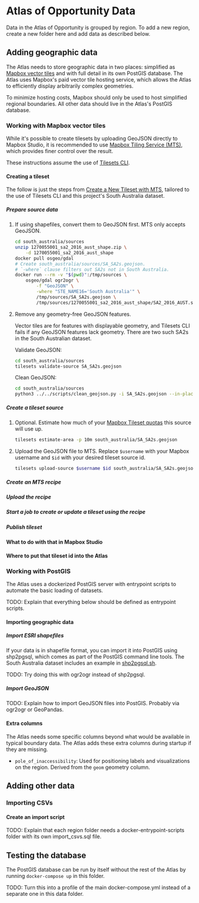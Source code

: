 # Atlas of Opportunity Data

Data in the Atlas of Opportunity is grouped by region. To add a new region, create a new folder here and add data as described below.

## Adding geographic data

The Atlas needs to store geographic data in two places: simplified as [Mapbox vector tiles](https://docs.mapbox.com/api/maps/vector-tiles/) and with full detail in its own PostGIS database. The Atlas uses Mapbox's paid vector tile hosting service, which allows the Atlas to efficiently display arbitrarily complex geometries.

To minimize hosting costs, Mapbox should only be used to host simplified regional boundaries. All other data should live in the Atlas's PostGIS database. 

### Working with Mapbox vector tiles

While it's possible to create tilesets by uploading GeoJSON directly to Mapbox Studio, it is recommended to use [Mapbox Tiling Service (MTS)](https://docs.mapbox.com/mapbox-tiling-service/guides/), which provides finer control over the result.

These instructions assume the use of [Tilesets CLI](https://github.com/mapbox/tilesets-cli/).

#### Creating a tileset

The follow is just the steps from [Create a New Tileset with MTS](https://docs.mapbox.com/mapbox-tiling-service/guides/#create-a-new-tileset-with-mts), tailored to the use of Tilesets CLI and this project's South Australia dataset.

##### Prepare source data

1. If using shapefiles, convert them to GeoJSON first. MTS only accepts GeoJSON.
    ```sh
    cd south_australia/sources
    unzip 1270055001_sa2_2016_aust_shape.zip \
        -d 1270055001_sa2_2016_aust_shape
    docker pull osgeo/gdal
    # Create south_australia/sources/SA_SA2s.geojson.
    # `-where` clause filters out SA2s not in South Australia.
    docker run --rm -v "$(pwd)":/tmp/sources \
        osgeo/gdal ogr2ogr \
            -f "GeoJSON" \
            -where "STE_NAME16='South Australia'" \
            /tmp/sources/SA_SA2s.geojson \
            /tmp/sources/1270055001_sa2_2016_aust_shape/SA2_2016_AUST.shp
    ```

2. Remove any geometry-free GeoJSON features.

    Vector tiles are for features with displayable geometry, and Tilesets CLI fails if any GeoJSON features lack geometry. There are two such SA2s in the South Australian dataset. 

    Validate GeoJSON:

    ```sh
    cd south_australia/sources
    tilesets validate-source SA_SA2s.geojson
    ```

    Clean GeoJSON:

    ```sh
    cd south_australia/sources
    python3 ../../scripts/clean_geojson.py -i SA_SA2s.geojson --in-place
    ```

##### Create a tileset source
1. Optional. Estimate how much of your [Mapbox Tileset quotas](https://www.mapbox.com/pricing#tilesets) this source will use up.
    ```sh
    tilesets estimate-area -p 10m south_australia/SA_SA2s.geojson
    ```

2. Upload the GeoJSON file to MTS. Replace `$username` with your Mapbox username and `$id` with your desired tileset source id.
    ```sh
    tilesets upload-source $username $id south_australia/SA_SA2s.geojson
    ```

##### Create an MTS recipe

##### Upload the recipe

##### Start a job to create or update a tileset using the recipe

##### Publish tileset

#### What to do with that in Mapbox Studio

#### Where to put that tileset id into the Atlas

### Working with PostGIS

The Atlas uses a dockerized PostGIS server with entrypoint scripts to automate the basic loading of datasets.

TODO: Explain that everything below should be defined as entrypoint scripts.

#### Importing geographic data

##### Import ESRI shapefiles

If your data is in shapefile format, you can import it into PostGIS using shp2pgsql, which comes as part of the PostGIS command line tools. The South Australia dataset includes an example in [shp2pgsql.sh]().

TODO: Try doing this with ogr2ogr instead of shp2pgsql.

##### Import GeoJSON

TODO: Explain how to import GeoJSON files into PostGIS. Probably via ogr2ogr or GeoPandas.

#### Extra columns

The Atlas needs some specific columns beyond what would be available in typical boundary data. The Atlas adds these extra columns during startup if they are missing.

- `pole_of_inaccessibility`: Used for positioning labels and visualizations on the region. Derived from the `geom` geometry column.


## Adding other data

### Importing CSVs

#### Create an import script

TODO: Explain that each region folder needs a docker-entrypoint-scripts folder with its own import_csvs.sql file.


## Testing the database

The PostGIS database can be run by itself without the rest of the Atlas by running `docker-compose up` in this folder.

TODO: Turn this into a profile of the main docker-compose.yml instead of a separate one in this data folder.